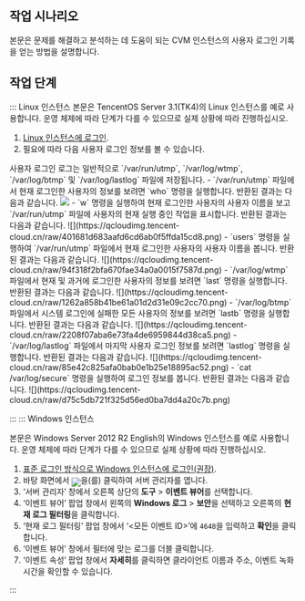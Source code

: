 ## 작업 시나리오
본문은 문제를 해결하고 분석하는 데 도움이 되는 CVM 인스턴스의 사용자 로그인 기록을 얻는 방법을 설명합니다.


## 작업 단계

<dx-tabs>
::: Linux 인스턴스
<dx-alert infotype="explain" title="">
본문은 TencentOS Server 3.1(TK4)의 Linux 인스턴스를 예로 사용합니다. 운영 체제에 따라 단계가 다를 수 있으므로 실제 상황에 따라 진행하십시오.
</dx-alert>

1. [Linux 인스턴스에 로그인](https://intl.cloud.tencent.com/document/product/213/5436).
2. 필요에 따라 다음 사용자 로그인 정보를 볼 수 있습니다.
<dx-alert infotype="explain" title="">
사용자 로그인 로그는 일반적으로 `/var/run/utmp`, `/var/log/wtmp`, `/var/log/btmp` 및 `/var/log/lastlog` 파일에 저장됩니다.
</dx-alert>
 - `/var/run/utmp` 파일에서 현재 로그인한 사용자의 정보를 보려면 `who` 명령을 실행합니다. 반환된 결과는 다음과 같습니다.
<img src="https://qcloudimg.tencent-cloud.cn/raw/2f54911fac9ee5cbeb2ca180a802f8bc.png"/>
 - `w` 명령을 실행하여 현재 로그인한 사용자의 사용자 이름을 보고 `/var/run/utmp` 파일에 사용자의 현재 실행 중인 작업을 표시합니다. 반환된 결과는 다음과 같습니다.
![](https://qcloudimg.tencent-cloud.cn/raw/401681d683aafd6cd6ab0f5ffda15cd8.png)
 - `users` 명령을 실행하여 `/var/run/utmp` 파일에서 현재 로그인한 사용자의 사용자 이름을 봅니다. 반환된 결과는 다음과 같습니다.
![](https://qcloudimg.tencent-cloud.cn/raw/94f318f2bfa670fae34a0a0015f7587d.png)
 - `/var/log/wtmp` 파일에서 현재 및 과거에 로그인한 사용자의 정보를 보려면 `last` 명령을 실행합니다. 반환된 결과는 다음과 같습니다.
![](https://qcloudimg.tencent-cloud.cn/raw/1262a858b41be61a01d2d31e09c2cc70.png)
 - `/var/log/btmp` 파일에서 시스템 로그인에 실패한 모든 사용자의 정보를 보려면 `lastb` 명령을 실행합니다. 반환된 결과는 다음과 같습니다.
![](https://qcloudimg.tencent-cloud.cn/raw/2208f07aba6e73fa4de6959844d38ca5.png)
 - `/var/log/lastlog` 파일에서 마지막 사용자 로그인 정보를 보려면 `lastlog` 명령을 실행합니다. 반환된 결과는 다음과 같습니다.
![](https://qcloudimg.tencent-cloud.cn/raw/85e42c825afa0bab0e1b25e18895ac52.png)
 - `cat /var/log/secure` 명령을 실행하여 로그인 정보를 봅니다. 반환된 결과는 다음과 같습니다.
![](https://qcloudimg.tencent-cloud.cn/raw/d75c5db721f325d56ed0ba7dd4a20c7b.png)

:::
::: Windows 인스턴스

<dx-alert infotype="explain" title="">
본문은 Windows Server 2012 R2 English의 Windows 인스턴스를 예로 사용합니다. 운영 체제에 따라 단계가 다를 수 있으므로 실제 상황에 따라 진행하십시오.
</dx-alert>


1.  [표준 로그인 방식으로 Windows 인스턴스에 로그인(권장)](https://intl.cloud.tencent.com/document/product/213/41018).
2.  바탕 화면에서 <img src="https://main.qcloudimg.com/raw/446c1e8cb7da2ce280d710c6a46b693d.png" style="margin:-6px 0px">을(를) 클릭하여 서버 관리자를 엽니다.
3.  ‘서버 관리자’ 창에서 오른쪽 상단의 **도구** > **이벤트 뷰어**를 선택합니다.
4.  ‘이벤트 뷰어’ 팝업 창에서 왼쪽의 **Windows 로그** > **보안**을 선택하고 오른쪽의 **현재 로그 필터링**을 클릭합니다.
5.  ‘현재 로그 필터링’ 팝업 창에서 ‘<모든 이벤트 ID>’에 `4648`을 입력하고 **확인**을 클릭합니다.
6.  ‘이벤트 뷰어’ 창에서 필터에 맞는 로그를 더블 클릭합니다.
7.  ‘이벤트 속성’ 팝업 창에서 **자세히**를 클릭하면 클라이언트 이름과 주소, 이벤트 녹화 시간을 확인할 수 있습니다.



:::
</dx-tabs>



